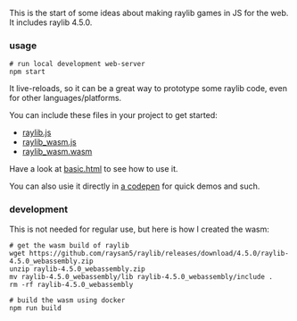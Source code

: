 This is the start of some ideas about making raylib games in JS for the web. It includes raylib 4.5.0.

### usage

```
# run local development web-server
npm start
```

It live-reloads, so it can be a great way to prototype some raylib code, even for other languages/platforms.

You can include these files in your project to get started:

- [raylib.js](site/raylib.js)
- [raylib_wasm.js](site/raylib_wasm.js)
- [raylib_wasm.wasm](site/raylib_wasm.wasm)


Have a look at [basic.html](site/basic.html) to see how to use it.

You can also usie it directly in [a codepen](https://codepen.io/konsumer/pen/NWEdxZq?editors=0010) for quick demos and such.

### development

This is not needed for regular use, but here is how I created the wasm:

```
# get the wasm build of raylib
wget https://github.com/raysan5/raylib/releases/download/4.5.0/raylib-4.5.0_webassembly.zip
unzip raylib-4.5.0_webassembly.zip
mv raylib-4.5.0_webassembly/lib raylib-4.5.0_webassembly/include .
rm -rf raylib-4.5.0_webassembly

# build the wasm using docker
npm run build
```
